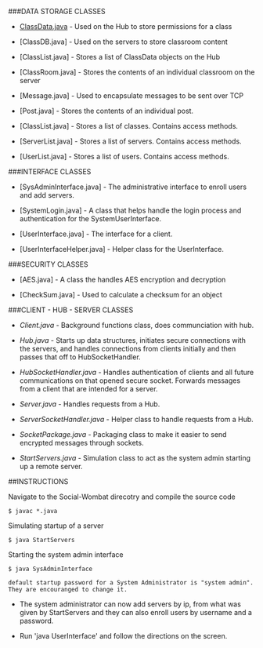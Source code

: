 ###DATA STORAGE CLASSES  

 
* [ClassData.java] - Used on the Hub to store permissions for a class

* [ClassDB.java] - Used on the servers to store classroom content

* [ClassList.java] - Stores a list of ClassData objects on the Hub

* [ClassRoom.java] - Stores the contents of an individual classroom on the server

* [Message.java] - Used to encapsulate messages to be sent over TCP

* [Post.java] - Stores the contents of an individual post.

* [ClassList.java] - Stores a list of classes. Contains access methods.

* [ServerList.java] - Stores a list of servers. Contains access methods.

* [UserList.java] - Stores a list of users. Contains access methods. 

###INTERFACE CLASSES


* [SysAdminInterface.java] - The administrative interface to enroll users and add servers.

* [SystemLogin.java] - A class that helps handle the login process and authentication
for the SystemUserInterface.

* [UserInterface.java] - The interface for a client.

* [UserInterfaceHelper.java] - Helper class for the UserInterface.

###SECURITY CLASSES

* [AES.java] - A class the handles AES encryption and decryption

* [CheckSum.java] - Used to calculate a checksum for an object


###CLIENT - HUB - SERVER CLASSES 

* *Client.java* - Background functions class, does communciation with hub.

* *Hub.java* - Starts up data structures, initiates secure connections with the 
servers, and handles connections from clients initially and then passes that off
to HubSocketHandler.

* *HubSocketHandler.java* - Handles authentication of clients and all future communications on that opened secure socket. Forwards messages from a client that are intended for a server.

* *Server.java* - Handles requests from a Hub.

* *ServerSocketHandler.java* - Helper class to handle requests from a Hub.

* *SocketPackage.java* - Packaging class to make it easier to send encrypted messages
through sockets.

* *StartServers.java* - Simulation class to act as the system admin starting up a remote server.



##INSTRUCTIONS

Navigate to the Social-Wombat direcotry and compile the source code 

    $ javac *.java
    
Simulating startup of a server 

    $ java StartServers

Starting the system admin interface

    $ java SysAdminInterface
`default startup password for a System Administrator is "system admin". They are encouranged to change it.`

* The system administrator can now add servers by ip, from what was given by StartServers and they can also enroll users by username and a password.  

* Run 'java UserInterface' and follow the directions on the screen.

[ClassData.java]: 
https://github.com/plumppapaya/Social-Wombat/blob/Push/ClassData.java

